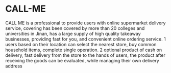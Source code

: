 CALL-ME
=======

CALL ME is a professional to provide users with online supermarket delivery service, covering has been covered by more than 20 colleges and universities in Jinan, has a large supply of high quality takeaway businesses, providing fast for you, and convenient online ordering service.  1 users based on their location can select the nearest store, buy common household items, complete single operation.  2 optional product of cash on delivery, fast delivery from the store to the hands of users, the product after receiving the goods can be evaluated, while managing their own delivery address
